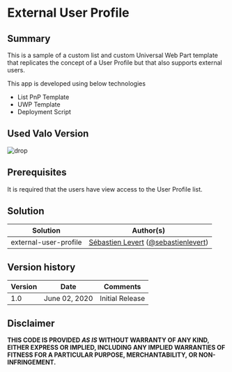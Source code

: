 # External User Profile

## Summary
This is a sample of a custom list and custom Universal Web Part template that replicates the concept of a User Profile but that also supports external users.

This app is developed using below technologies 
* List PnP Template
* UWP Template
* Deployment Script

## Used Valo Version 
![drop](https://img.shields.io/badge/version-1.5-green.svg)

## Prerequisites
 
It is required that the users have view access to the User Profile list.

## Solution

Solution|Author(s)
--------|---------
external-user-profile | [Sébastien Levert](https://www.linkedin.com/in/sebastienlevert) ([@sebastienlevert](https://twitter.com/sebastienlevert))

## Version history

Version|Date|Comments
-------|----|--------
1.0 | June 02, 2020 | Initial Release

## Disclaimer
**THIS CODE IS PROVIDED *AS IS* WITHOUT WARRANTY OF ANY KIND, EITHER EXPRESS OR IMPLIED, INCLUDING ANY IMPLIED WARRANTIES OF FITNESS FOR A PARTICULAR PURPOSE, MERCHANTABILITY, OR NON-INFRINGEMENT.**